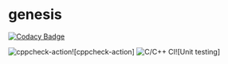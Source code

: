 # genesis

[![Codacy Badge](https://api.codacy.com/project/badge/Grade/ded6b8c1739c497482e854af7d5e05f4)](https://app.codacy.com/manual/99002568/genesis?utm_source=github.com&utm_medium=referral&utm_content=99002568/genesis&utm_campaign=Badge_Grade_Dashboard)

![cppcheck-action](https://github.com/99002568/genesis/workflows/cppcheck-action/badge.svg)![cppcheck-action]
![C/C++ CI](https://github.com/99002568/genesis/workflows/C/C++%20CI/badge.svg)![Unit testing]

